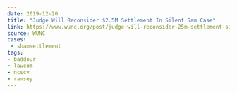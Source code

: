 ```yaml
---
date: 2019-12-20
title: "Judge Will Reconsider $2.5M Settlement In Silent Sam Case"
link: https://www.wunc.org/post/judge-will-reconsider-25m-settlement-silent-sam-case
source: WUNC
cases:
 - shamsettlement
tags:
- baddour
- lawcom
- ncscv
- ramsey
---
```

